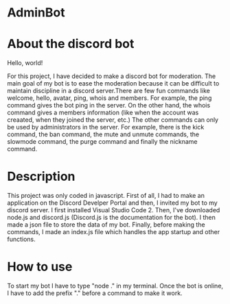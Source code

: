 # AdminBot

# About the discord bot

Hello, world!

For this project, I have decided to make a discord bot for moderation. The main goal of my bot is to ease the moderation because it can be difficult to maintain
discipline in a discord server.There are few fun commands like welcome, hello, avatar, ping, whois and members. For example, the ping command gives the bot ping in the server. On the other hand, the whois command gives a members information (like when the account was creaated, when they joined the server, etc.)
The other commands can only be used by administrators in the server. For example, there is the kick command, the ban command, the mute and unmute commands, the slowmode command, the purge command and finally the nickname command.

# Description

This project was only coded in javascript. First of all, I had to make an application on the Discord Develper Portal and then, I invited my bot to my discord server. I first installed Visual Studio Code 2. Then, I've downloaded node.js and discord.js (Discord.js is the documentation for the bot). I then made a json file to store the data of my bot. Finally, before making the commands, I made an index.js file which handles the app startup and other functions.

# How to use

To start my bot I have to type "node ." in my terminal. Once the bot is online, I have to add the prefix "." before a command to make it work.
